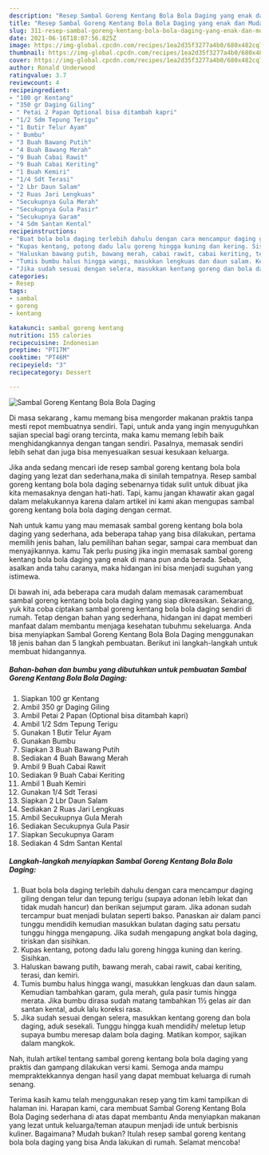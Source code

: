 ```yaml
---
description: "Resep Sambal Goreng Kentang Bola Bola Daging yang enak dan Mudah Dibuat"
title: "Resep Sambal Goreng Kentang Bola Bola Daging yang enak dan Mudah Dibuat"
slug: 311-resep-sambal-goreng-kentang-bola-bola-daging-yang-enak-dan-mudah-dibuat
date: 2021-06-16T18:07:56.825Z
image: https://img-global.cpcdn.com/recipes/1ea2d35f3277a4b0/680x482cq70/sambal-goreng-kentang-bola-bola-daging-foto-resep-utama.jpg
thumbnail: https://img-global.cpcdn.com/recipes/1ea2d35f3277a4b0/680x482cq70/sambal-goreng-kentang-bola-bola-daging-foto-resep-utama.jpg
cover: https://img-global.cpcdn.com/recipes/1ea2d35f3277a4b0/680x482cq70/sambal-goreng-kentang-bola-bola-daging-foto-resep-utama.jpg
author: Ronald Underwood
ratingvalue: 3.7
reviewcount: 4
recipeingredient:
- "100 gr Kentang"
- "350 gr Daging Giling"
- " Petai 2 Papan Optional bisa ditambah kapri"
- "1/2 Sdm Tepung Terigu"
- "1 Butir Telur Ayam"
- " Bumbu"
- "3 Buah Bawang Putih"
- "4 Buah Bawang Merah"
- "9 Buah Cabai Rawit"
- "9 Buah Cabai Keriting"
- "1 Buah Kemiri"
- "1/4 Sdt Terasi"
- "2 Lbr Daun Salam"
- "2 Ruas Jari Lengkuas"
- "Secukupnya Gula Merah"
- "Secukupnya Gula Pasir"
- "Secukupnya Garam"
- "4 Sdm Santan Kental"
recipeinstructions:
- "Buat bola bola daging terlebih dahulu dengan cara mencampur daging giling dengan telur dan tepung terigu (supaya adonan lebih lekat dan tidak mudah hancur) dan berikan sejumput garam. Jika adonan sudah tercampur buat menjadi bulatan seperti bakso. Panaskan air dalam panci tunggu mendidih kemudian masukkan bulatan daging satu persatu tunggu hingga mengapung. Jika sudah mengapung angkat bola daging, tiriskan dan sisihkan."
- "Kupas kentang, potong dadu lalu goreng hingga kuning dan kering. Sisihkan."
- "Haluskan bawang putih, bawang merah, cabai rawit, cabai keriting, terasi, dan kemiri."
- "Tumis bumbu halus hingga wangi, masukkan lengkuas dan daun salam. Kemudian tambahkan garam, gula merah, gula pasir tumis hingga merata. Jika bumbu dirasa sudah matang tambahkan 1½ gelas air dan santan kental, aduk lalu koreksi rasa."
- "Jika sudah sesuai dengan selera, masukkan kentang goreng dan bola daging, aduk sesekali. Tunggu hingga kuah mendidih/ meletup letup supaya bumbu meresap dalam bola daging. Matikan kompor, sajikan dalam mangkok."
categories:
- Resep
tags:
- sambal
- goreng
- kentang

katakunci: sambal goreng kentang 
nutrition: 155 calories
recipecuisine: Indonesian
preptime: "PT17M"
cooktime: "PT46M"
recipeyield: "3"
recipecategory: Dessert

---
```



![Sambal Goreng Kentang Bola Bola Daging](https://img-global.cpcdn.com/recipes/1ea2d35f3277a4b0/680x482cq70/sambal-goreng-kentang-bola-bola-daging-foto-resep-utama.jpg)

Di masa  sekarang , kamu memang bisa mengorder makanan praktis tanpa mesti repot membuatnya sendiri. Tapi, untuk anda yang ingin menyuguhkan sajian special bagi orang tercinta, maka kamu memang lebih baik menghidangkannya dengan tangan sendiri. Pasalnya, memasak sendiri lebih sehat dan juga bisa menyesuaikan sesuai kesukaan keluarga.

Jika anda sedang mencari ide resep sambal goreng kentang bola bola daging yang lezat dan sederhana,maka di sinilah tempatnya. Resep sambal goreng kentang bola bola daging  sebenarnya tidak sulit untuk dibuat jika kita memasaknya dengan hati-hati. Tapi, kamu jangan khawatir akan gagal dalam melakukannya 
karena dalam artikel ini kami akan mengupas sambal goreng kentang bola bola daging dengan cermat.  



Nah untuk kamu yang mau memasak sambal goreng kentang bola bola daging yang sederhana, ada beberapa tahap yang bisa dilakukan, pertama memilih jenis bahan, lalu pemilihan bahan segar, sampai cara membuat dan menyajikannya. kamu Tak perlu pusing jika ingin memasak sambal goreng kentang bola bola daging yang enak di mana pun anda berada. Sebab, asalkan anda  tahu caranya, maka hidangan ini bisa menjadi suguhan yang istimewa.

Di bawah ini, ada beberapa cara mudah dalam memasak caramembuat sambal goreng kentang bola bola daging yang siap dikreasikan. Sekarang, yuk kita coba ciptakan sambal goreng kentang bola bola daging sendiri di rumah. Tetap dengan bahan yang sederhana, hidangan ini dapat memberi manfaat dalam membantu menjaga kesehatan tubuhmu sekeluarga. Anda bisa menyiapkan Sambal Goreng Kentang Bola Bola Daging menggunakan 18 jenis bahan dan 5 langkah pembuatan. Berikut ini langkah-langkah untuk membuat hidangannya.

<!--inarticleads1-->

##### Bahan-bahan dan bumbu yang dibutuhkan untuk pembuatan Sambal Goreng Kentang Bola Bola Daging:

1. Siapkan 100 gr Kentang
1. Ambil 350 gr Daging Giling
1. Ambil  Petai 2 Papan (Optional bisa ditambah kapri)
1. Ambil 1/2 Sdm Tepung Terigu
1. Gunakan 1 Butir Telur Ayam
1. Gunakan  Bumbu
1. Siapkan 3 Buah Bawang Putih
1. Sediakan 4 Buah Bawang Merah
1. Ambil 9 Buah Cabai Rawit
1. Sediakan 9 Buah Cabai Keriting
1. Ambil 1 Buah Kemiri
1. Gunakan 1/4 Sdt Terasi
1. Siapkan 2 Lbr Daun Salam
1. Sediakan 2 Ruas Jari Lengkuas
1. Ambil Secukupnya Gula Merah
1. Sediakan Secukupnya Gula Pasir
1. Siapkan Secukupnya Garam
1. Sediakan 4 Sdm Santan Kental




<!--inarticleads2-->

##### Langkah-langkah menyiapkan Sambal Goreng Kentang Bola Bola Daging:

1. Buat bola bola daging terlebih dahulu dengan cara mencampur daging giling dengan telur dan tepung terigu (supaya adonan lebih lekat dan tidak mudah hancur) dan berikan sejumput garam. Jika adonan sudah tercampur buat menjadi bulatan seperti bakso. Panaskan air dalam panci tunggu mendidih kemudian masukkan bulatan daging satu persatu tunggu hingga mengapung. Jika sudah mengapung angkat bola daging, tiriskan dan sisihkan.
1. Kupas kentang, potong dadu lalu goreng hingga kuning dan kering. Sisihkan.
1. Haluskan bawang putih, bawang merah, cabai rawit, cabai keriting, terasi, dan kemiri.
1. Tumis bumbu halus hingga wangi, masukkan lengkuas dan daun salam. Kemudian tambahkan garam, gula merah, gula pasir tumis hingga merata. Jika bumbu dirasa sudah matang tambahkan 1½ gelas air dan santan kental, aduk lalu koreksi rasa.
1. Jika sudah sesuai dengan selera, masukkan kentang goreng dan bola daging, aduk sesekali. Tunggu hingga kuah mendidih/ meletup letup supaya bumbu meresap dalam bola daging. Matikan kompor, sajikan dalam mangkok.




Nah, itulah artikel tentang  sambal goreng kentang bola bola daging  yang praktis dan gampang dilakukan versi kami. Semoga anda mampu mempraktekkannya dengan hasil yang dapat membuat keluarga di rumah senang. 

Terima kasih kamu telah menggunakan resep yang tim kami tampilkan di halaman ini. Harapan kami, cara membuat  Sambal Goreng Kentang Bola Bola Daging sederhana di atas dapat membantu Anda menyiapkan makanan yang lezat untuk keluarga/teman ataupun menjadi ide untuk berbisnis kuliner. Bagaimana? Mudah bukan? Itulah resep sambal goreng kentang bola bola daging yang bisa Anda lakukan di rumah. Selamat mencoba!

